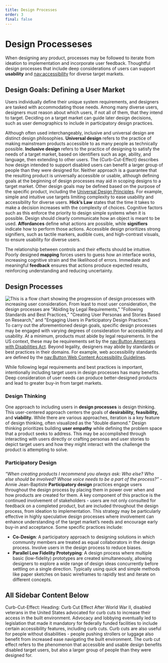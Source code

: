 ```yaml
---
title: Design Processes
order: 3
final: false
---
```


# Design Processeses

When designing any product, processes may be followed to iterate from ideation to implementation and incorporate user feedback. Thoughtful design processes that include deep considerations of users can support **usability** and [nav:accessibility](accessibility/whatIsAccessibility) for diverse target markets.

## Design Goals: Defining a User Market

Users individually define their unique system requirements, and designers are tasked with accommodating those needs. Among many diverse users, designers must reason about which users, if not all of them, that they intend to target. Deciding on a target market can guide later design decisions, such as user demographics to include in participatory design practices.

Although often used interchangeably, inclusive and universal design are distinct design philosophies. **Universal design** refers to the practice of making mainstream products accessible to as many people as technically possible. **Inclusive design** refers to the practice of designing to satisfy the needs of a target market, based on identifiers such as age, ability, and language, then extending to other users. The {Curb-Cut-Effect} describes how design intended to support disabled users can benefit a larger group of people than they were designed for. Neither approach is a guarantee that the resulting product is universally accessible or usable, although defining goals at the beginning of design processes may aid in scoping designs to a target market. Other design goals may be defined based on the purpose of the specific product, including the [Universal Design Principles](https://dac.berkeley.edu/services/campus-building-accessibility/universal-design-principles). For example, simple and intuitive use targets limiting complexity to ease usability and accessibility for diverse users. **Hick’s Law** states that the time it takes to make a decision increases with the complexity of choices. Cognitive factors such as this enforce the priority to design simple systems when it is possible. Design should clearly communicate how an object is meant to be used. **Affordances** define what actions are possible, while **signifiers** indicate how to perform those actions. Accessible design prioritizes strong signifiers, such as tactile markers, audible cues, and high-contrast visuals, to ensure usability for diverse users.

The relationship between controls and their effects should be intuitive. Poorly designed **mapping** forces users to guess how an interface works, increasing cognitive strain and the likelihood of errors. Immediate and meaningful **feedback** ensures that actions produce expected results, reinforcing understanding and reducing uncertainty.

## Design Processes

![This is a flow chart showing the progression of design processes with increasing user consideration. From least to most user consideration, the design processes are "Abiding by Legal Requirements," "Following Standards and Best Practices," "Creating User Personas and Stories Based on Research," and "Engaging Users in Participatory Design Practices."](/srch-s25/assets/primer-photos/flow.png)
To carry out the aforementioned design goals, specific design processes may be engaged with varying degrees of consideration for accessibility and usability. At a minimum, products must abide by legal requirements. In the US context, these may be requirements set by the [nav:Button Americans with Disabilities Act](accStandards). Beyond legality, designers may abide by standards or best practices in their domains. For example, web accessibility standards are defined by the [nav:Button Web Content Accessibility Guidelines](accStandards).

While following legal requirements and best practices is important, intentionally including target users in design processes has many benefits. Deep consideration of user needs can produce better-designed products and lead to greater buy-in from target markets.

### Design Thinking

One approach to including users in **design processes** is design thinking. This user-centered approach centers the goals of **desirability,** **feasibility,** and **viability.** While there are various approaches, iteration is a key feature of design thinking, often visualized as the “double diamond.” Design thinking prioritizes building **user empathy** while defining the problem space that a product seeks to address. This may be accomplished through interacting with users directly or crafting personas and user stories to depict target users and how they might interact with the challenge the product is attempting to solve.

### Participatory Design

_“When creating products I recommend you always ask: Who else? Who else should be involved? Whose voice needs to be a part of the process?”_ - Annie Jean-Baptiste
**Participatory design** practices engage users throughout the design process by placing them in power over when and how products are created for them. A key component of this practice is the continued involvement of stakeholders - users are not only consulted for feedback on a completed product, but are included throughout the design process, from ideation to implementation. This strategy may be particularly effective in highly speculative design processes where involvement can enhance understanding of the target market’s needs and encourage early buy-in and acceptance. Some specific practices include:

- **Co-Design**: A participatory approach to designing solutions in which community members are treated as equal collaborators in the design process. Involve users in the design process to reduce biases.
- **Parallel Low Fidelity Prototyping**: A design process where multiple basic (low-fidelity) prototypes are created simultaneously, allowing designers to explore a wide range of design ideas concurrently before settling on a single direction. Typically using quick and simple methods like paper sketches on basic wireframes to rapidly test and iterate on different concepts.

## All Sidebar Content Below
Curb-Cut-Effect: 
Heading: Curb Cut Effect
After World War II, disabled veterans in the United States advocated for curb cuts to increase their access in the built environment. Advocacy and lobbying eventually led to legislation that made it mandatory for federally funded facilities to include certain accessibility features, including curb cuts. Curb cuts are also useful for people without disabilities - people pushing strollers or luggage also benefit from increased ease navigating the built environment. The curb cut effect refers to the phenomenon that accessible and usable design benefits disabled target users, but also a larger group of people than they were designed for.

